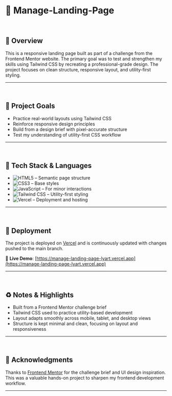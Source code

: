 # 📄 Manage-Landing-Page  
<br>

## 📝 Overview

This is a responsive landing page built as part of a challenge from the Frontend Mentor website. The primary goal was to test and strengthen my skills using Tailwind CSS by recreating a professional-grade design. The project focuses on clean structure, responsive layout, and utility-first styling.

---

<br>

## 🎯 Project Goals

- Practice real-world layouts using Tailwind CSS  
- Reinforce responsive design principles  
- Build from a design brief with pixel-accurate structure  
- Test my understanding of utility-first CSS workflow  

---

<br>

## 🧰 Tech Stack & Languages

- ![HTML5](https://img.shields.io/badge/HTML5-E34F26?style=for-the-badge&logo=html5&logoColor=white) – Semantic page structure  
- ![CSS3](https://img.shields.io/badge/CSS3-1572B6?style=for-the-badge&logo=css3&logoColor=white) – Base styles  
- ![JavaScript](https://img.shields.io/badge/JavaScript-F7DF1E?style=for-the-badge&logo=javascript&logoColor=black) – For minor interactions  
- ![Tailwind CSS](https://img.shields.io/badge/Tailwind_CSS-38B2AC?style=for-the-badge&logo=tailwind-css&logoColor=white) – Utility-first styling  
- ![Vercel](https://img.shields.io/badge/Vercel-000000?style=for-the-badge&logo=vercel&logoColor=white) – Deployment and hosting  

---

<br>

## 🚀 Deployment

The project is deployed on [Vercel](https://vercel.com) and is continuously updated with changes pushed to the main branch.

🔗 **Live Demo**: [https://manage-landing-page-lyart.vercel.app](https://manage-landing-page-lyart.vercel.app)

---

<br>

## ♻️ Notes & Highlights

- Built from a Frontend Mentor challenge brief  
- Tailwind CSS used to practice utility-based development  
- Layout adapts smoothly across mobile, tablet, and desktop views  
- Structure is kept minimal and clean, focusing on layout and responsiveness  

---

<br>

## 🙌 Acknowledgments

Thanks to [Frontend Mentor](https://www.frontendmentor.io/) for the challenge brief and UI design inspiration. This was a valuable hands-on project to sharpen my frontend development workflow.

---
